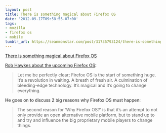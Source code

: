 ```yaml
---
layout: post
title: There is something magical about Firefox OS
date: '2012-09-17T09:58:55-07:00'
tags:
- mozilla
- firefox os
- mobile
tumblr_url: https://seanmonstar.com/post/31735793124/there-is-something-magical-about-firefox-os
---
```

[There is something magical about Firefox OS](http://rawkes.com/articles/there-is-something-magical-about-firefox-os)  

[Rob Hawkes about the upcoming Firefox OS](http://rawkes.com/articles/there-is-something-magical-about-firefox-os):

> Let me be perfectly clear; Firefox OS is the start of something huge. It’s a revolution in waiting. A breath of fresh air. A culmination of bleeding-edge technology. It’s magical and it’s going to change everything.

He goes on to discuss 2 big reasons why Firefox OS must happen:

> The second reason for ‘Why Firefox OS?’ is that it’s an attempt to not only provide an open alternative mobile platform, but to stand up to and try and influence the big proprietary mobile players to change things.

